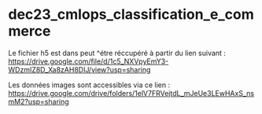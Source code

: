 # dec23_cmlops_classification_e_commerce
Le fichier h5 est dans peut ^étre réccupéré à partir du lien suivant : https://drive.google.com/file/d/1c5_NXVpyEmY3-WDzmIZ8D_Xa8zAH8DIJ/view?usp=sharing

Les données images sont accessibles via ce lien : https://drive.google.com/drive/folders/1elV7FRVejtdL_mJeUe3LEwHAxS_nsmM2?usp=sharing
